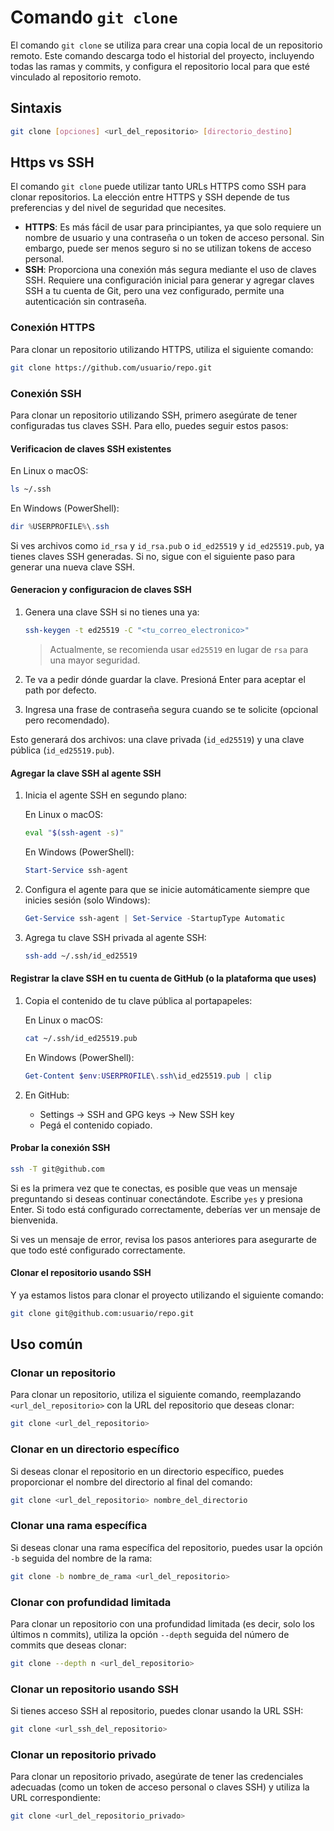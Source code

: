 # Comando `git clone`

El comando `git clone` se utiliza para crear una copia local de un repositorio remoto. Este comando descarga todo el historial del proyecto, incluyendo todas las ramas y commits, y configura el repositorio local para que esté vinculado al repositorio remoto.

## Sintaxis

```bash
git clone [opciones] <url_del_repositorio> [directorio_destino]
```

## Https vs SSH

El comando `git clone` puede utilizar tanto URLs HTTPS como SSH para clonar repositorios. La elección entre HTTPS y SSH depende de tus preferencias y del nivel de seguridad que necesites.

- **HTTPS**: Es más fácil de usar para principiantes, ya que solo requiere un nombre de usuario y una contraseña o un token de acceso personal. Sin embargo, puede ser menos seguro si no se utilizan tokens de acceso personal.
- **SSH**: Proporciona una conexión más segura mediante el uso de claves SSH. Requiere una configuración inicial para generar y agregar claves SSH a tu cuenta de Git, pero una vez configurado, permite una autenticación sin contraseña.

### Conexión HTTPS

Para clonar un repositorio utilizando HTTPS, utiliza el siguiente comando:

```bash
git clone https://github.com/usuario/repo.git
```

### Conexión SSH

Para clonar un repositorio utilizando SSH, primero asegúrate de tener configuradas tus claves SSH. Para ello, puedes seguir estos pasos:

#### Verificacion de claves SSH existentes

En Linux o macOS:

```bash
ls ~/.ssh
```

En Windows (PowerShell):

```powershell
dir %USERPROFILE%\.ssh
```

Si ves archivos como `id_rsa` y `id_rsa.pub` o `id_ed25519` y `id_ed25519.pub`, ya tienes claves SSH generadas. Si no, sigue con el siguiente paso para generar una nueva clave SSH.

#### Generacion y configuracion de claves SSH

1. Genera una clave SSH si no tienes una ya:
    ```bash
    ssh-keygen -t ed25519 -C "<tu_correo_electronico>"
    ```

    > Actualmente, se recomienda usar `ed25519` en lugar de `rsa` para una mayor seguridad.

2. Te va a pedir dónde guardar la clave. Presioná Enter para aceptar el path por defecto.

3. Ingresa una frase de contraseña segura cuando se te solicite (opcional pero recomendado).

Esto generará dos archivos: una clave privada (`id_ed25519`) y una clave pública (`id_ed25519.pub`).

#### Agregar la clave SSH al agente SSH

1. Inicia el agente SSH en segundo plano:

    En Linux o macOS:
    ```bash
    eval "$(ssh-agent -s)"
    ```

    En Windows (PowerShell):
    ```powershell
    Start-Service ssh-agent
    ```

2. Configura el agente para que se inicie automáticamente siempre que inicies sesión (solo Windows):

    ```powershell
    Get-Service ssh-agent | Set-Service -StartupType Automatic
    ```

3. Agrega tu clave SSH privada al agente SSH:

    ```bash
    ssh-add ~/.ssh/id_ed25519
    ```


#### Registrar la clave SSH en tu cuenta de GitHub (o la plataforma que uses)

1. Copia el contenido de tu clave pública al portapapeles:

    En Linux o macOS:
    ```bash
    cat ~/.ssh/id_ed25519.pub
    ```

    En Windows (PowerShell):
    ```powershell
    Get-Content $env:USERPROFILE\.ssh\id_ed25519.pub | clip
    ```

2. En GitHub:
     - Settings → SSH and GPG keys → New SSH key
     - Pegá el contenido copiado.

#### Probar la conexión SSH

```bash
ssh -T git@github.com
```

Si es la primera vez que te conectas, es posible que veas un mensaje preguntando si deseas continuar conectándote. Escribe `yes` y presiona Enter. Si todo está configurado correctamente, deberías ver un mensaje de bienvenida.

Si ves un mensaje de error, revisa los pasos anteriores para asegurarte de que todo esté configurado correctamente.

#### Clonar el repositorio usando SSH

Y ya estamos listos para clonar el proyecto utilizando el siguiente comando:

```bash
git clone git@github.com:usuario/repo.git
```

## Uso común

### Clonar un repositorio

Para clonar un repositorio, utiliza el siguiente comando, reemplazando `<url_del_repositorio>` con la URL del repositorio que deseas clonar:

```bash
git clone <url_del_repositorio>
```

### Clonar en un directorio específico

Si deseas clonar el repositorio en un directorio específico, puedes proporcionar el nombre del directorio al final del comando:

```bash
git clone <url_del_repositorio> nombre_del_directorio
```

### Clonar una rama específica

Si deseas clonar una rama específica del repositorio, puedes usar la opción `-b` seguida del nombre de la rama:

```bash
git clone -b nombre_de_rama <url_del_repositorio>
```

### Clonar con profundidad limitada

Para clonar un repositorio con una profundidad limitada (es decir, solo los últimos n commits), utiliza la opción `--depth` seguida del número de commits que deseas clonar:

```bash
git clone --depth n <url_del_repositorio>
```

### Clonar un repositorio usando SSH

Si tienes acceso SSH al repositorio, puedes clonar usando la URL SSH:

```bash
git clone <url_ssh_del_repositorio>
```

### Clonar un repositorio privado

Para clonar un repositorio privado, asegúrate de tener las credenciales adecuadas (como un token de acceso personal o claves SSH) y utiliza la URL correspondiente:

```bash
git clone <url_del_repositorio_privado>
```